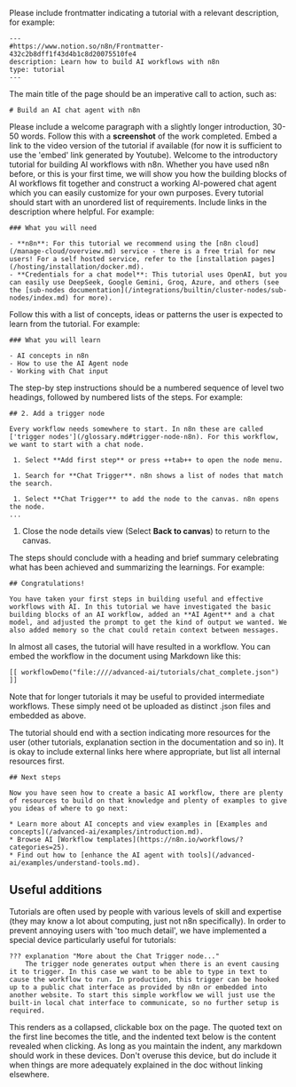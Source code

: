 Please include frontmatter indicating a tutorial with a relevant description, for example:

```
---
#https://www.notion.so/n8n/Frontmatter-432c2b8dff1f43d4b1c8d20075510fe4
description: Learn how to build AI workflows with n8n
type: tutorial
---
```

The main title of the page should be an imperative call to action, such as:
```
# Build an AI chat agent with n8n
```

Please include a welcome paragraph with a slightly longer introduction, 30-50 words.
Follow this with a **screenshot** of the work completed.
Embed a link to the video version of the tutorial if available (for now it is sufficient to use the 'embed' link generated by Youtube).
Welcome to the introductory tutorial for building AI workflows with n8n. Whether you have used n8n before, or this is your first time, we will show you how the building blocks of AI workflows fit together and construct a working AI-powered chat agent which you can easily customize for your own purposes.
Every tutorial should start with an unordered list of requirements. Include links in the description where helpful. For example:
```
### What you will need

- **n8n**: For this tutorial we recommend using the [n8n cloud](/manage-cloud/overview.md) service - there is a free trial for new users! For a self hosted service, refer to the [installation pages](/hosting/installation/docker.md).
- **Credentials for a chat model**: This tutorial uses OpenAI, but you can easily use DeepSeek, Google Gemini, Groq, Azure, and others (see the [sub-nodes documentation](/integrations/builtin/cluster-nodes/sub-nodes/index.md) for more).
```
Follow this with a list of concepts, ideas or patterns the user is expected to learn from the tutorial. For example:

```
### What you will learn

- AI concepts in n8n
- How to use the AI Agent node
- Working with Chat input
```
The step-by step instructions should be a numbered sequence of level two headings, followed by numbered lists of the steps. For example:


```
## 2. Add a trigger node

Every workflow needs somewhere to start. In n8n these are called ['trigger nodes'](/glossary.md#trigger-node-n8n). For this workflow, we want to start with a chat node.

 1. Select **Add first step** or press ++tab++ to open the node menu.

 1. Search for **Chat Trigger**. n8n shows a list of nodes that match the search.

 1. Select **Chat Trigger** to add the node to the canvas. n8n opens the node.
...
```
 1. Close the node details view (Select **Back to canvas**) to return to the canvas.

The steps should conclude with a heading and brief summary celebrating what has been achieved and summarizing the learnings. For example:

```
## Congratulations!

You have taken your first steps in building useful and effective workflows with AI. In this tutorial we have investigated the basic building blocks of an AI workflow, added an **AI Agent** and a chat model, and adjusted the prompt to get the kind of output we wanted. We also added memory so the chat could retain context between messages.
```

In almost all cases, the tutorial will have resulted in a workflow. You can embed the workflow in the document using Markdown like this:

```
[[ workflowDemo("file:////advanced-ai/tutorials/chat_complete.json") ]]
```
Note that for longer tutorials it may be useful to provided intermediate workflows. These simply need ot be uploaded as distinct .json files and embedded as above.

The tutorial should end with a section indicating more resources for the user (other tutorials, explanation section in the documentation and so in). It is okay to include external links here where appropriate, but list all internal resources first.

```
## Next steps

Now you have seen how to create a basic AI workflow, there are plenty of resources to build on that knowledge and plenty of examples to give you ideas of where to go next:

* Learn more about AI concepts and view examples in [Examples and concepts](/advanced-ai/examples/introduction.md).
* Browse AI [Workflow templates](https://n8n.io/workflows/?categories=25).
* Find out how to [enhance the AI agent with tools](/advanced-ai/examples/understand-tools.md).
```

## Useful additions

Tutorials are often used by people with various levels of skill and expertise (they may know a lot about computing, just not n8n specifically). In order to prevent annoying users with 'too much detail', we have implemented a special device particularly useful for tutorials:

```
??? explanation "More about the Chat Trigger node..."
    The trigger node generates output when there is an event causing it to trigger. In this case we want to be able to type in text to cause the workflow to run. In production, this trigger can be hooked up to a public chat interface as provided by n8n or embedded into another website. To start this simple workflow we will just use the built-in local chat interface to communicate, so no further setup is required.
```
This renders as a collapsed, clickable box on the page. The quoted text on the first line becomes the title, and the indented text below is the content revealed when clicking. As long as you maintain the indent, any markdown should work in these devices. Don't overuse this device, but do include it when things are more adequately explained in the doc without linking elsewhere.

